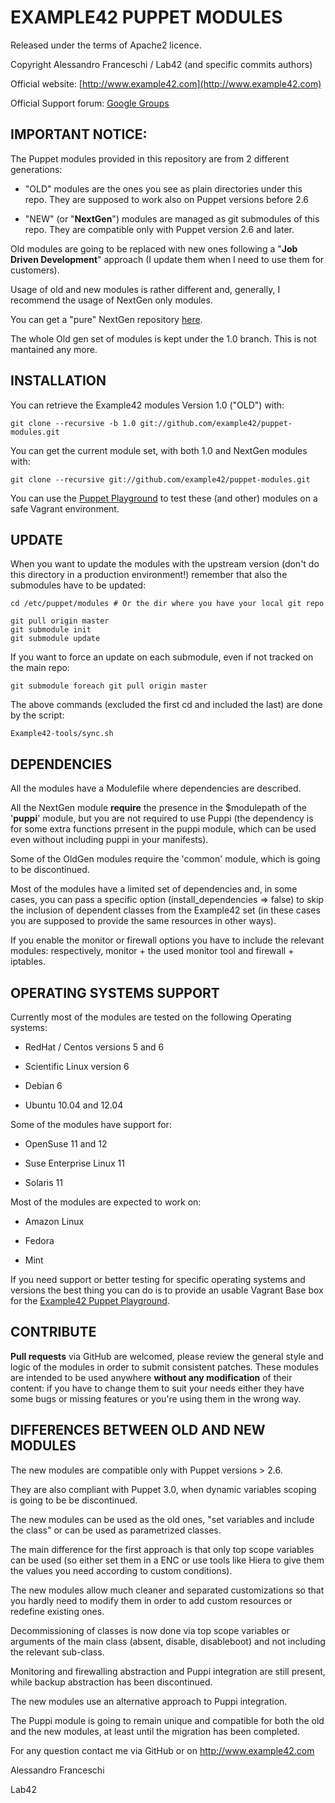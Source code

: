 # EXAMPLE42 PUPPET MODULES

Released under the terms of Apache2 licence.

Copyright Alessandro Franceschi / Lab42 (and specific commits authors)

Official website: [http://www.example42.com](http://www.example42.com)

Official Support forum: [Google Groups](https://groups.google.com/forum/#!forum/example42-puppet-modules)


## IMPORTANT NOTICE:

The Puppet modules provided in this repository are from 2 different generations:

* "OLD" modules are the ones you see as plain directories under this repo.
  They are supposed to work also on Puppet versions before 2.6

* "NEW" (or "**NextGen**") modules are managed as git submodules of this repo.
  They are compatible only with Puppet version 2.6 and later.

Old modules are going to be replaced with new ones following a "**Job Driven Development**" approach (I update them when I need to use them for customers).

Usage of old and new modules is rather different and, generally, I recommend the usage of NextGen only modules.

You can get a "pure" NextGen repository [here](https://github.com/example42/puppet-modules-nextgen).

The whole Old gen set of modules is kept under the 1.0 branch. This is not mantained any more.


## INSTALLATION

You can retrieve the Example42 modules Version 1.0 ("OLD") with:

    git clone --recursive -b 1.0 git://github.com/example42/puppet-modules.git

You can get the current module set, with both 1.0 and NextGen modules with:

    git clone --recursive git://github.com/example42/puppet-modules.git

You can use the [Puppet Playground](https://github.com/example42/puppet-playground) to test these (and other) modules on a safe Vagrant environment.


## UPDATE

When you want to update the modules with the upstream version (don't do this directory in a production environment!) remember that also the submodules have to be updated:

    cd /etc/puppet/modules # Or the dir where you have your local git repo

    git pull origin master
    git submodule init
    git submodule update

If you want to force an update on each submodule, even if not tracked on the main repo:

    git submodule foreach git pull origin master

The above commands (excluded the first cd and included the last) are done by the script:

    Example42-tools/sync.sh


## DEPENDENCIES

All the modules have a Modulefile where dependencies are described.

All the NextGen module **require** the presence in the $modulepath of the '**puppi**' module, but you are not required to use Puppi (the dependency is for some extra functions prresent in the puppi module, which can be used even without including puppi in your manifests).

Some of the OldGen modules require the 'common' module, which is going to be discontinued.

Most of the modules have a limited set of dependencies and, in some cases, you can pass a specific option (install_dependencies => false) to skip the inclusion of dependent classes from the Example42 set (in these cases you are supposed to provide the same resources in other ways).

If you enable the monitor or firewall options you have to include the relevant modules: respectively, monitor + the used monitor tool and firewall + iptables.


## OPERATING SYSTEMS SUPPORT

Currently most of the modules are tested on the following Operating systems:

* RedHat / Centos versions 5 and 6

* Scientific Linux version 6

* Debian 6

* Ubuntu 10.04 and 12.04


Some of the modules have support for:

* OpenSuse 11 and 12

* Suse Enterprise Linux 11

* Solaris 11


Most of the modules are expected to work on:

* Amazon Linux

* Fedora

* Mint


If you need support or better testing for specific operating systems and versions the best thing you can do is to provide an usable Vagrant Base box for the [Example42 Puppet Playground](https://github.com/example42/puppet-playground). 

## CONTRIBUTE

**Pull requests** via GitHub are welcomed, please review the general style and logic of the modules in order to submit consistent patches. These modules are intended to be used anywhere **without any modification** of their content: if you have to change them to suit your needs either they have some bugs or missing features or you're using them in the wrong way.


## DIFFERENCES BETWEEN OLD AND NEW MODULES

The new modules are compatible only with Puppet versions > 2.6.

They are also compliant with Puppet 3.0, when dynamic variables scoping is going to be be discontinued.

The new modules can be used as the old ones, "set variables and include the class" or can be used as parametrized classes.

The main difference for the first approach is that only top scope variables can be used (so either set them in a ENC or use tools like Hiera to give them the values you need according to custom conditions).

The new modules allow much cleaner and separated customizations so that you hardly need to modify them in order to add custom resources or redefine existing ones.

Decommissioning of classes is now done via top scope variables or arguments of the main class (absent, disable, disableboot) and not including the relevant sub-class.

Monitoring and firewalling abstraction and Puppi integration are still present, while backup abstraction has been discontinued.

The new modules use an alternative approach to Puppi integration.

The Puppi module is going to remain unique and compatible for both the old and the new modules, at least until the migration has been completed.

For any question contact me via GitHub or on http://www.example42.com

Alessandro Franceschi

Lab42

